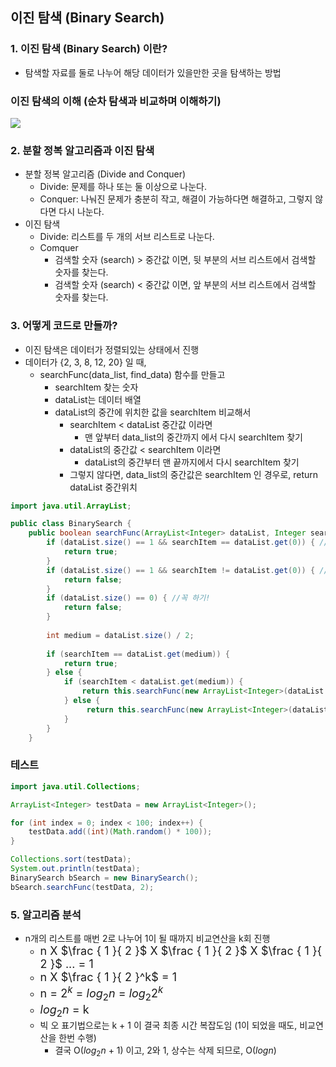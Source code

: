 ## 이진 탐색 (Binary Search)

### 1. 이진 탐색 (Binary Search) 이란?
* 탐색할 자료를 둘로 나누어 해당 데이터가 있을만한 곳을 탐색하는 방법

### 이진 탐색의 이해 (순차 탐색과 비교하며 이해하기)

<img src="https://www.mathwarehouse.com/programming/images/binary-vs-linear-search/binary-and-linear-search-animations.gif">

### 2. 분할 정복 알고리즘과 이진 탐색
- 분할 정복 알고리즘 (Divide and Conquer)
  - Divide: 문제를 하나 또는 둘 이상으로 나눈다.
  - Conquer: 나눠진 문제가 충분히 작고, 해결이 가능하다면 해결하고, 그렇지 않다면 다시 나눈다.
- 이진 탐색
  - Divide: 리스트를 두 개의 서브 리스트로 나눈다.
  - Comquer
    - 검색할 숫자 (search) > 중간값 이면, 뒷 부분의 서브 리스트에서 검색할 숫자를 찾는다.
    - 검색할 숫자 (search) < 중간값 이면, 앞 부분의 서브 리스트에서 검색할 숫자를 찾는다.  

### 3. 어떻게 코드로 만들까?
* 이진 탐색은 데이터가 정렬되있는 상태에서 진행
* 데이터가 {2, 3, 8, 12, 20} 일 때,
  - searchFunc(data_list, find_data) 함수를 만들고
    - searchItem 찾는 숫자
    - dataList는 데이터 배열
    - dataList의 중간에 위치한 값을 searchItem 비교해서
      - searchItem < dataList 중간값 이라면
        - 맨 앞부터 data_list의 중간까지 에서 다시 searchItem 찾기
      - dataList의 중간값 < searchItem 이라면
        - dataList의 중간부터 맨 끝까지에서 다시 searchItem 찾기
      - 그렇지 않다면, data_list의 중간값은 searchItem 인 경우로, return dataList 중간위치

```java
import java.util.ArrayList;

public class BinarySearch {
    public boolean searchFunc(ArrayList<Integer> dataList, Integer searchItem) {
        if (dataList.size() == 1 && searchItem == dataList.get(0)) { //예외
            return true;
        } 
        if (dataList.size() == 1 && searchItem != dataList.get(0)) { //처리
            return false;
        }
        if (dataList.size() == 0) { //꼭 하기!
            return false;
        }
        
        int medium = dataList.size() / 2; 
        
        if (searchItem == dataList.get(medium)) {
            return true;
        } else {
            if (searchItem < dataList.get(medium)) {
                return this.searchFunc(new ArrayList<Integer>(dataList.subList(0, medium)), searchItem); // 재귀 넣어주기!
            } else {
                 return this.searchFunc(new ArrayList<Integer>(dataList.subList(medium, dataList.size())), searchItem);// 재귀 넣어주기!
            }
        }
    }
```

### 테스트
```java
import java.util.Collections;

ArrayList<Integer> testData = new ArrayList<Integer>();

for (int index = 0; index < 100; index++) {
    testData.add((int)(Math.random() * 100));
}

Collections.sort(testData);
System.out.println(testData);
BinarySearch bSearch = new BinarySearch();
bSearch.searchFunc(testData, 2);
```

### 5. 알고리즘 분석
* n개의 리스트를 매번 2로 나누어 1이 될 때까지 비교연산을 k회 진행
  - <font size=4em>n X $\frac { 1 }{ 2 }$ X $\frac { 1 }{ 2 }$ X $\frac { 1 }{ 2 }$ ... = 1</font>
  - <font size=4em>n X $\frac { 1 }{ 2 }^k$ = 1</font>
  - <font size=4em>n = $2^k$ = $log_2 n$ = $log_2 2^k$</font>
  - <font size=4em>$log_2 n$ = k</font>
  - 빅 오 표기법으로는 k + 1 이 결국 최종 시간 복잡도임 (1이 되었을 때도, 비교연산을 한번 수행)
    - 결국 O($log_2 n$ + 1) 이고, 2와 1, 상수는 삭제 되므로, O($log n$)
